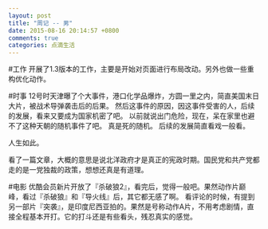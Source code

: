 ```yaml
---
layout: post
title: "周记 -- 男"
date: 2015-08-16 20:14:57 +0800
comments: true
categories: 点滴生活
---
```

#工作
开展了1.3版本的工作，主要是开始对页面进行布局改动。另外也做一些重构优化动作。

#时事
12号时天津曝了个大事件，港口化学品爆炸，方圆一里之内，简直美国末日大片，被战术导弹袭击后的后果。
然后这事件的原因，因这事件受害的人，后续的发展，看来又要成为国家机密了吧。
以前就说出门危险，现在，呆在家里也避不了这种天朝的随机事件了吧。
真是死的随机。
后续的发展简直看戏一般看。

人生如此。

看了一篇文章，大概的意思是说北洋政府才是真正的宪政时期。国民党和共产党都走的是一党独裁的政策，想想还真是有道理。

#电影
优酷会员新片开放了『杀破狼2』，看完后，觉得一般吧。果然动作片巅峰，看过『杀破狼』和『导火线』后，其它都无感了啊。
看评论的时候，有提到另一部片『突袭』，是印度尼西亚拍的。果然是号称动作A片，不用考虑剧情，直接全程基本开打。它的打斗还是有些看头，残忍真实的感觉。


